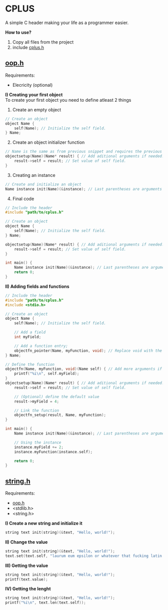 # CPLUS
A simple C header making your life as a programmer easier.  

**How to use?**  
1. Copy all files from the project
2. include [cplus.h](https://github.com/wwidlishy/CPLUS/blob/main/cplus.h)

## [oop.h](https://github.com/wwidlishy/CPLUS/blob/main/cplus/oop.h)  
Requirements:
  - Elecricity (optional)  

**I) Creating your first object**  
To create your first object you need to define atleast 2 things    
1) Create an empty object
```c
// Create an object
object Name {
    self(Name); // Initialize the self field.
} Name;
```
2) Create an object initializer function
```c
// Name is the same as from previous snippet and requires the previous code
objectsetup(Name)(Name* result) { // Add aditional arguments if needed.
    result->self = result; // Set value of self field.
}
```
3) Creating an instance
```c
// Create and initialize an object
Name instance init(Name)(&instance); // Last parentheses are arguments of objectsetup
```
4) Final code
```c
// Include the header
#include "path/to/cplus.h"

// Create an object
object Name {
    self(Name); // Initialize the self field.
} Name;

objectsetup(Name)(Name* result) { // Add aditional arguments if needed.
    result->self = result; // Set value of self field.
}

int main() {
    Name instance init(Name)(&instance); // Last parentheses are arguments of objectsetup
    return 0;
}
```

**II) Adding fields and functions**  
```c
// Include the header
#include "path/to/cplus.h"
#include <stdio.h>

// Create an object
object Name {
    self(Name); // Initialize the self field.

    // Add a field
    int myField;

    // Add a function entry;
    objectfn_pointer(Name, myFunction, void); // Replace void with the function type
} Name;

// Define the function
objectfn(Name, myFunction, void)(Name self) { // Add more arguments if needed
    printf("%i\n", self.myField);
}
objectsetup(Name)(Name* result) { // Add aditional arguments if needed.
    result->self = result; // Set value of self field.

    // (Optional) define the default value
    result->myField = 4;

    // Link the function
    objectfn_setup(result, Name, myFunction);
}

int main() {
    Name instance init(Name)(&instance); // Last parentheses are arguments of objectsetup

    // Using the instance
    instance.myField += 2;
    instance.myFunction(instance.self);

    return 0;
}
```

## [string.h](https://github.com/wwidlishy/CPLUS/blob/main/cplus/string.h)
Requirements:  
- [oop.h](https://github.com/wwidlishy/CPLUS/blob/main/cplus/oop.h)
- <stdlib.h>  
- <string.h>
  
**I) Create a new string and initialize it**
```c
string text init(string)(&text, "Hello, world!");
```
**II) Change the value**
```c
string text init(string)(&text, "Hello, world!");
text.set(text.self, "laurum eum epsilon or whatever that fucking latin text was");
```
**III) Getting the value**
```c
string text init(string)(&text, "Hello, world!");
printf(text.value);
```
**IV) Getting the lenght**
```c
string text init(string)(&text, "Hello, world!");
printf("%i\n", text.len(text.self));
```
